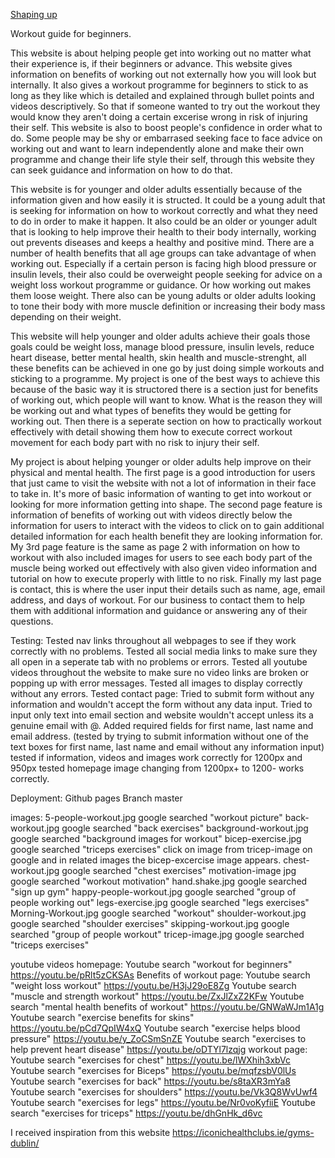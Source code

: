 <a href="index.html">Shaping up</a>

Workout guide for beginners.

This website is about helping people get into working out no matter what their experience is, if their beginners or advance. This website gives information on benefits of working out not externally how you will look but internally. It also gives a workout programme for beginners to stick to as long as they like which is detailed and explained through bullet points and videos descriptively. So that if someone wanted to try out the workout they would know they aren't doing a certain excerise wrong in risk of injuring their self. This website is also to boost people's confidence in order what to do. Some people may be shy or embarrased seeking face to face advice on working out and want to learn independently alone and make their own programme and change their life style their self, through this website they can seek guidance and information on how to do that.

This website is for younger and older adults essentially because of the information given and how easily it is structed. It could be a young adult that is seeking for information on how to workout correctly and what they need to do in order to make it happen. It also could be an older or younger adult that is looking to help improve their health to their body internally, working out prevents diseases and keeps a healthy and positive mind. There are a number of health benefits that all age groups can take advantage of when working out. Especially if a certain person is facing high blood pressure or insulin levels, their also could be overweight people seeking for advice on a weight loss workout programme or guidance. Or how working out makes them loose weight. There also can be young adults or older adults looking to tone their body with more muscle definition or increasing their body mass depending on their weight. 

This website will help younger and older adults achieve their goals those goals could be weight loss, manage blood pressure, insulin levels, reduce heart disease, better mental health, skin health and muscle-strenght, all these benefits can be achieved in one go by just doing simple workouts and sticking to a programme. My project is one of the best ways to achieve this because of the basic way it is structored there is a section just for benefits of working out, which people will want to know. What is the reason they will be working out and what types of benefits they would be getting for working out. Then there is a seperate section on how to practically workout effectively with detail showing them how to execute correct workout movement for each body part with no risk to injury their self. 

My project is about helping younger or older adults help improve on their physical and mental health. The first page is a good introduction for users that just came to visit the website with not a lot of information in their face to take in. It's more of basic information of wanting to get into workout or looking for more information getting into shape. The second page feature is information of benefits of working out with videos directly below the information for users to interact with the videos to click on to gain additional detailed information for each health benefit they are looking information for. My 3rd page feature is the same as page 2 with information on how to workout with also included images for users to see each body part of the muscle being worked out effectively with also given video information and tutorial on how to execute properly with little to no risk. Finally my last page is contact, this is where the user input their details such as name, age, email address, and days of workout. For our business to contact them to help them with additional information and guidance or answering any of their questions.

Testing:
Tested nav links throughout all webpages to see if they work correctly with no problems. 
Tested all social media links to make sure they all open in a seperate tab with no problems or errors.
Tested all youtube videos throughout the website to make sure no video links are broken or popping up with error messages.
Tested all images to display correctly without any errors. 
Tested contact page:
Tried to submit form without any information and wouldn't accept the form without any data input. 
Tried to input only text into email section and website wouldn't accept unless its a genuine email with @.
Added required fields for first name, last name and email address. (tested by trying to submit information without one of the text boxes for first name, last name and email without any information input)
tested if information, videos and images work correctly for 1200px and 950px
tested homepage image changing from 1200px+ to 1200- works correctly.

Deployment: 
Github pages
Branch master 

images:
5-people-workout.jpg google searched "workout picture"
back-workout.jpg google searched "back exercises"
background-workout.jpg google searched "background images for workout"
bicep-exercise.jpg google searched "triceps exercises" click on image from tricep-image on google and in related images the bicep-excercise image appears.
chest-workout.jpg google searched "chest exercises"
motivation-image jpg google searched "workout motivation"
hand.shake.jpg google searched "sign up gym"
happy-people-workout.jpg google searched "group of people working out"
legs-exercise.jpg google searched "legs exercises"
Morning-Workout.jpg google searched "workout"
shoulder-workout.jpg google searched "shoulder exercises"
skipping-workout.jpg google searched "group of people workout"
tricep-image.jpg google searched "triceps exercises"

youtube videos
homepage:
Youtube search "workout for beginners" https://youtu.be/pRlt5zCKSAs
Benefits of workout page:
Youtube search "weight loss workout" https://youtu.be/H3jJ29oE8Zg
Youtube search "muscle and strength workout" https://youtu.be/ZxJlZxZ2KFw
Youtube search "mental health benefits of workout" https://youtu.be/GNWaWJm1A1g
Youtube search "exercise benefits for skins" https://youtu.be/pCd7QpIW4xQ
Youtube search "exercise helps blood pressure" https://youtu.be/y_ZoCSmSnZE
Youtube search "exercises to help prevent heart disease" https://youtu.be/oDTYl7lzqjg
workout page:
Youtube search "exercises for chest" https://youtu.be/lWXhih3xbVc
Youtube search "exercises for Biceps" https://youtu.be/mqfzsbV0lUs
Youtube search "exercises for back" https://youtu.be/s8taXR3mYa8
Youtube search "exercises for shoulders" https://youtu.be/Vk3Q8WvUwf4
Youtube search "exercises for legs" https://youtu.be/Nr0voKyfiiE
Youtube search "exercises for triceps" https://youtu.be/dhGnHk_d6vc

I received inspiration from this website https://iconichealthclubs.ie/gyms-dublin/










